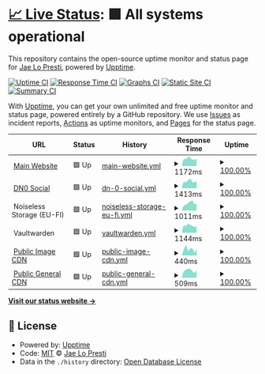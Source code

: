 # [📈 Live Status](https://status.jae.fi): <!--live status--> **🟩 All systems operational**

This repository contains the open-source uptime monitor and status page for [Jae Lo Presti](https://jae.fi), powered by [Upptime](https://github.com/upptime/upptime).

[![Uptime CI](https://github.com/jae1911/status.jae.fi/workflows/Uptime%20CI/badge.svg)](https://github.com/jae1911/status.jae.fi/actions?query=workflow%3A%22Uptime+CI%22)
[![Response Time CI](https://github.com/jae1911/status.jae.fi/workflows/Response%20Time%20CI/badge.svg)](https://github.com/jae1911/status.jae.fi/actions?query=workflow%3A%22Response+Time+CI%22)
[![Graphs CI](https://github.com/jae1911/status.jae.fi/workflows/Graphs%20CI/badge.svg)](https://github.com/jae1911/status.jae.fi/actions?query=workflow%3A%22Graphs+CI%22)
[![Static Site CI](https://github.com/jae1911/status.jae.fi/workflows/Static%20Site%20CI/badge.svg)](https://github.com/jae1911/status.jae.fi/actions?query=workflow%3A%22Static+Site+CI%22)
[![Summary CI](https://github.com/jae1911/status.jae.fi/workflows/Summary%20CI/badge.svg)](https://github.com/jae1911/status.jae.fi/actions?query=workflow%3A%22Summary+CI%22)

With [Upptime](https://upptime.js.org), you can get your own unlimited and free uptime monitor and status page, powered entirely by a GitHub repository. We use [Issues](https://github.com/jae1911/status.jae.fi/issues) as incident reports, [Actions](https://github.com/jae1911/status.jae.fi/actions) as uptime monitors, and [Pages](https://status.jae.fi) for the status page.

<!--start: status pages-->
<!-- This summary is generated by Upptime (https://github.com/upptime/upptime) -->
<!-- Do not edit this manually, your changes will be overwritten -->
<!-- prettier-ignore -->
| URL | Status | History | Response Time | Uptime |
| --- | ------ | ------- | ------------- | ------ |
| <img alt="" src="https://icons.duckduckgo.com/ip3/777.tf.ico" height="13"> [Main Website](https://777.tf) | 🟩 Up | [main-website.yml](https://github.com/jae1911/status.777.tf/commits/HEAD/history/main-website.yml) | <details><summary><img alt="Response time graph" src="./graphs/main-website/response-time-week.png" height="20"> 1172ms</summary><br><a href="https://status.777.tf/history/main-website"><img alt="Response time 985" src="https://img.shields.io/endpoint?url=https%3A%2F%2Fraw.githubusercontent.com%2Fjae1911%2Fstatus.777.tf%2FHEAD%2Fapi%2Fmain-website%2Fresponse-time.json"></a><br><a href="https://status.777.tf/history/main-website"><img alt="24-hour response time 1114" src="https://img.shields.io/endpoint?url=https%3A%2F%2Fraw.githubusercontent.com%2Fjae1911%2Fstatus.777.tf%2FHEAD%2Fapi%2Fmain-website%2Fresponse-time-day.json"></a><br><a href="https://status.777.tf/history/main-website"><img alt="7-day response time 1172" src="https://img.shields.io/endpoint?url=https%3A%2F%2Fraw.githubusercontent.com%2Fjae1911%2Fstatus.777.tf%2FHEAD%2Fapi%2Fmain-website%2Fresponse-time-week.json"></a><br><a href="https://status.777.tf/history/main-website"><img alt="30-day response time 1218" src="https://img.shields.io/endpoint?url=https%3A%2F%2Fraw.githubusercontent.com%2Fjae1911%2Fstatus.777.tf%2FHEAD%2Fapi%2Fmain-website%2Fresponse-time-month.json"></a><br><a href="https://status.777.tf/history/main-website"><img alt="1-year response time 985" src="https://img.shields.io/endpoint?url=https%3A%2F%2Fraw.githubusercontent.com%2Fjae1911%2Fstatus.777.tf%2FHEAD%2Fapi%2Fmain-website%2Fresponse-time-year.json"></a></details> | <details><summary><a href="https://status.777.tf/history/main-website">100.00%</a></summary><a href="https://status.777.tf/history/main-website"><img alt="All-time uptime 99.58%" src="https://img.shields.io/endpoint?url=https%3A%2F%2Fraw.githubusercontent.com%2Fjae1911%2Fstatus.777.tf%2FHEAD%2Fapi%2Fmain-website%2Fuptime.json"></a><br><a href="https://status.777.tf/history/main-website"><img alt="24-hour uptime 100.00%" src="https://img.shields.io/endpoint?url=https%3A%2F%2Fraw.githubusercontent.com%2Fjae1911%2Fstatus.777.tf%2FHEAD%2Fapi%2Fmain-website%2Fuptime-day.json"></a><br><a href="https://status.777.tf/history/main-website"><img alt="7-day uptime 100.00%" src="https://img.shields.io/endpoint?url=https%3A%2F%2Fraw.githubusercontent.com%2Fjae1911%2Fstatus.777.tf%2FHEAD%2Fapi%2Fmain-website%2Fuptime-week.json"></a><br><a href="https://status.777.tf/history/main-website"><img alt="30-day uptime 99.92%" src="https://img.shields.io/endpoint?url=https%3A%2F%2Fraw.githubusercontent.com%2Fjae1911%2Fstatus.777.tf%2FHEAD%2Fapi%2Fmain-website%2Fuptime-month.json"></a><br><a href="https://status.777.tf/history/main-website"><img alt="1-year uptime 99.58%" src="https://img.shields.io/endpoint?url=https%3A%2F%2Fraw.githubusercontent.com%2Fjae1911%2Fstatus.777.tf%2FHEAD%2Fapi%2Fmain-website%2Fuptime-year.json"></a></details>
| <img alt="" src="https://icons.duckduckgo.com/ip3/soc.jae.fi.ico" height="13"> [DN0 Social](https://soc.jae.fi) | 🟩 Up | [dn-0-social.yml](https://github.com/jae1911/status.777.tf/commits/HEAD/history/dn-0-social.yml) | <details><summary><img alt="Response time graph" src="./graphs/dn-0-social/response-time-week.png" height="20"> 1413ms</summary><br><a href="https://status.777.tf/history/dn-0-social"><img alt="Response time 886" src="https://img.shields.io/endpoint?url=https%3A%2F%2Fraw.githubusercontent.com%2Fjae1911%2Fstatus.777.tf%2FHEAD%2Fapi%2Fdn-0-social%2Fresponse-time.json"></a><br><a href="https://status.777.tf/history/dn-0-social"><img alt="24-hour response time 1414" src="https://img.shields.io/endpoint?url=https%3A%2F%2Fraw.githubusercontent.com%2Fjae1911%2Fstatus.777.tf%2FHEAD%2Fapi%2Fdn-0-social%2Fresponse-time-day.json"></a><br><a href="https://status.777.tf/history/dn-0-social"><img alt="7-day response time 1413" src="https://img.shields.io/endpoint?url=https%3A%2F%2Fraw.githubusercontent.com%2Fjae1911%2Fstatus.777.tf%2FHEAD%2Fapi%2Fdn-0-social%2Fresponse-time-week.json"></a><br><a href="https://status.777.tf/history/dn-0-social"><img alt="30-day response time 1470" src="https://img.shields.io/endpoint?url=https%3A%2F%2Fraw.githubusercontent.com%2Fjae1911%2Fstatus.777.tf%2FHEAD%2Fapi%2Fdn-0-social%2Fresponse-time-month.json"></a><br><a href="https://status.777.tf/history/dn-0-social"><img alt="1-year response time 950" src="https://img.shields.io/endpoint?url=https%3A%2F%2Fraw.githubusercontent.com%2Fjae1911%2Fstatus.777.tf%2FHEAD%2Fapi%2Fdn-0-social%2Fresponse-time-year.json"></a></details> | <details><summary><a href="https://status.777.tf/history/dn-0-social">100.00%</a></summary><a href="https://status.777.tf/history/dn-0-social"><img alt="All-time uptime 99.68%" src="https://img.shields.io/endpoint?url=https%3A%2F%2Fraw.githubusercontent.com%2Fjae1911%2Fstatus.777.tf%2FHEAD%2Fapi%2Fdn-0-social%2Fuptime.json"></a><br><a href="https://status.777.tf/history/dn-0-social"><img alt="24-hour uptime 100.00%" src="https://img.shields.io/endpoint?url=https%3A%2F%2Fraw.githubusercontent.com%2Fjae1911%2Fstatus.777.tf%2FHEAD%2Fapi%2Fdn-0-social%2Fuptime-day.json"></a><br><a href="https://status.777.tf/history/dn-0-social"><img alt="7-day uptime 100.00%" src="https://img.shields.io/endpoint?url=https%3A%2F%2Fraw.githubusercontent.com%2Fjae1911%2Fstatus.777.tf%2FHEAD%2Fapi%2Fdn-0-social%2Fuptime-week.json"></a><br><a href="https://status.777.tf/history/dn-0-social"><img alt="30-day uptime 100.00%" src="https://img.shields.io/endpoint?url=https%3A%2F%2Fraw.githubusercontent.com%2Fjae1911%2Fstatus.777.tf%2FHEAD%2Fapi%2Fdn-0-social%2Fuptime-month.json"></a><br><a href="https://status.777.tf/history/dn-0-social"><img alt="1-year uptime 99.98%" src="https://img.shields.io/endpoint?url=https%3A%2F%2Fraw.githubusercontent.com%2Fjae1911%2Fstatus.777.tf%2FHEAD%2Fapi%2Fdn-0-social%2Fuptime-year.json"></a></details>
| <img alt="" src="https://icons.duckduckgo.com/ip3/null.ico" height="13"> Noiseless Storage (EU-FI) | 🟩 Up | [noiseless-storage-eu-fi.yml](https://github.com/jae1911/status.777.tf/commits/HEAD/history/noiseless-storage-eu-fi.yml) | <details><summary><img alt="Response time graph" src="./graphs/noiseless-storage-eu-fi/response-time-week.png" height="20"> 1011ms</summary><br><a href="https://status.777.tf/history/noiseless-storage-eu-fi"><img alt="Response time 704" src="https://img.shields.io/endpoint?url=https%3A%2F%2Fraw.githubusercontent.com%2Fjae1911%2Fstatus.777.tf%2FHEAD%2Fapi%2Fnoiseless-storage-eu-fi%2Fresponse-time.json"></a><br><a href="https://status.777.tf/history/noiseless-storage-eu-fi"><img alt="24-hour response time 969" src="https://img.shields.io/endpoint?url=https%3A%2F%2Fraw.githubusercontent.com%2Fjae1911%2Fstatus.777.tf%2FHEAD%2Fapi%2Fnoiseless-storage-eu-fi%2Fresponse-time-day.json"></a><br><a href="https://status.777.tf/history/noiseless-storage-eu-fi"><img alt="7-day response time 1011" src="https://img.shields.io/endpoint?url=https%3A%2F%2Fraw.githubusercontent.com%2Fjae1911%2Fstatus.777.tf%2FHEAD%2Fapi%2Fnoiseless-storage-eu-fi%2Fresponse-time-week.json"></a><br><a href="https://status.777.tf/history/noiseless-storage-eu-fi"><img alt="30-day response time 976" src="https://img.shields.io/endpoint?url=https%3A%2F%2Fraw.githubusercontent.com%2Fjae1911%2Fstatus.777.tf%2FHEAD%2Fapi%2Fnoiseless-storage-eu-fi%2Fresponse-time-month.json"></a><br><a href="https://status.777.tf/history/noiseless-storage-eu-fi"><img alt="1-year response time 704" src="https://img.shields.io/endpoint?url=https%3A%2F%2Fraw.githubusercontent.com%2Fjae1911%2Fstatus.777.tf%2FHEAD%2Fapi%2Fnoiseless-storage-eu-fi%2Fresponse-time-year.json"></a></details> | <details><summary><a href="https://status.777.tf/history/noiseless-storage-eu-fi">100.00%</a></summary><a href="https://status.777.tf/history/noiseless-storage-eu-fi"><img alt="All-time uptime 99.90%" src="https://img.shields.io/endpoint?url=https%3A%2F%2Fraw.githubusercontent.com%2Fjae1911%2Fstatus.777.tf%2FHEAD%2Fapi%2Fnoiseless-storage-eu-fi%2Fuptime.json"></a><br><a href="https://status.777.tf/history/noiseless-storage-eu-fi"><img alt="24-hour uptime 100.00%" src="https://img.shields.io/endpoint?url=https%3A%2F%2Fraw.githubusercontent.com%2Fjae1911%2Fstatus.777.tf%2FHEAD%2Fapi%2Fnoiseless-storage-eu-fi%2Fuptime-day.json"></a><br><a href="https://status.777.tf/history/noiseless-storage-eu-fi"><img alt="7-day uptime 100.00%" src="https://img.shields.io/endpoint?url=https%3A%2F%2Fraw.githubusercontent.com%2Fjae1911%2Fstatus.777.tf%2FHEAD%2Fapi%2Fnoiseless-storage-eu-fi%2Fuptime-week.json"></a><br><a href="https://status.777.tf/history/noiseless-storage-eu-fi"><img alt="30-day uptime 99.31%" src="https://img.shields.io/endpoint?url=https%3A%2F%2Fraw.githubusercontent.com%2Fjae1911%2Fstatus.777.tf%2FHEAD%2Fapi%2Fnoiseless-storage-eu-fi%2Fuptime-month.json"></a><br><a href="https://status.777.tf/history/noiseless-storage-eu-fi"><img alt="1-year uptime 99.90%" src="https://img.shields.io/endpoint?url=https%3A%2F%2Fraw.githubusercontent.com%2Fjae1911%2Fstatus.777.tf%2FHEAD%2Fapi%2Fnoiseless-storage-eu-fi%2Fuptime-year.json"></a></details>
| <img alt="" src="https://icons.duckduckgo.com/ip3/null.ico" height="13"> Vaultwarden | 🟩 Up | [vaultwarden.yml](https://github.com/jae1911/status.777.tf/commits/HEAD/history/vaultwarden.yml) | <details><summary><img alt="Response time graph" src="./graphs/vaultwarden/response-time-week.png" height="20"> 1144ms</summary><br><a href="https://status.777.tf/history/vaultwarden"><img alt="Response time 827" src="https://img.shields.io/endpoint?url=https%3A%2F%2Fraw.githubusercontent.com%2Fjae1911%2Fstatus.777.tf%2FHEAD%2Fapi%2Fvaultwarden%2Fresponse-time.json"></a><br><a href="https://status.777.tf/history/vaultwarden"><img alt="24-hour response time 1059" src="https://img.shields.io/endpoint?url=https%3A%2F%2Fraw.githubusercontent.com%2Fjae1911%2Fstatus.777.tf%2FHEAD%2Fapi%2Fvaultwarden%2Fresponse-time-day.json"></a><br><a href="https://status.777.tf/history/vaultwarden"><img alt="7-day response time 1144" src="https://img.shields.io/endpoint?url=https%3A%2F%2Fraw.githubusercontent.com%2Fjae1911%2Fstatus.777.tf%2FHEAD%2Fapi%2Fvaultwarden%2Fresponse-time-week.json"></a><br><a href="https://status.777.tf/history/vaultwarden"><img alt="30-day response time 1172" src="https://img.shields.io/endpoint?url=https%3A%2F%2Fraw.githubusercontent.com%2Fjae1911%2Fstatus.777.tf%2FHEAD%2Fapi%2Fvaultwarden%2Fresponse-time-month.json"></a><br><a href="https://status.777.tf/history/vaultwarden"><img alt="1-year response time 827" src="https://img.shields.io/endpoint?url=https%3A%2F%2Fraw.githubusercontent.com%2Fjae1911%2Fstatus.777.tf%2FHEAD%2Fapi%2Fvaultwarden%2Fresponse-time-year.json"></a></details> | <details><summary><a href="https://status.777.tf/history/vaultwarden">100.00%</a></summary><a href="https://status.777.tf/history/vaultwarden"><img alt="All-time uptime 100.00%" src="https://img.shields.io/endpoint?url=https%3A%2F%2Fraw.githubusercontent.com%2Fjae1911%2Fstatus.777.tf%2FHEAD%2Fapi%2Fvaultwarden%2Fuptime.json"></a><br><a href="https://status.777.tf/history/vaultwarden"><img alt="24-hour uptime 100.00%" src="https://img.shields.io/endpoint?url=https%3A%2F%2Fraw.githubusercontent.com%2Fjae1911%2Fstatus.777.tf%2FHEAD%2Fapi%2Fvaultwarden%2Fuptime-day.json"></a><br><a href="https://status.777.tf/history/vaultwarden"><img alt="7-day uptime 100.00%" src="https://img.shields.io/endpoint?url=https%3A%2F%2Fraw.githubusercontent.com%2Fjae1911%2Fstatus.777.tf%2FHEAD%2Fapi%2Fvaultwarden%2Fuptime-week.json"></a><br><a href="https://status.777.tf/history/vaultwarden"><img alt="30-day uptime 100.00%" src="https://img.shields.io/endpoint?url=https%3A%2F%2Fraw.githubusercontent.com%2Fjae1911%2Fstatus.777.tf%2FHEAD%2Fapi%2Fvaultwarden%2Fuptime-month.json"></a><br><a href="https://status.777.tf/history/vaultwarden"><img alt="1-year uptime 100.00%" src="https://img.shields.io/endpoint?url=https%3A%2F%2Fraw.githubusercontent.com%2Fjae1911%2Fstatus.777.tf%2FHEAD%2Fapi%2Fvaultwarden%2Fuptime-year.json"></a></details>
| <img alt="" src="https://icons.duckduckgo.com/ip3/i.j4.lc.ico" height="13"> [Public Image CDN](https://i.j4.lc) | 🟩 Up | [public-image-cdn.yml](https://github.com/jae1911/status.777.tf/commits/HEAD/history/public-image-cdn.yml) | <details><summary><img alt="Response time graph" src="./graphs/public-image-cdn/response-time-week.png" height="20"> 440ms</summary><br><a href="https://status.777.tf/history/public-image-cdn"><img alt="Response time 390" src="https://img.shields.io/endpoint?url=https%3A%2F%2Fraw.githubusercontent.com%2Fjae1911%2Fstatus.777.tf%2FHEAD%2Fapi%2Fpublic-image-cdn%2Fresponse-time.json"></a><br><a href="https://status.777.tf/history/public-image-cdn"><img alt="24-hour response time 452" src="https://img.shields.io/endpoint?url=https%3A%2F%2Fraw.githubusercontent.com%2Fjae1911%2Fstatus.777.tf%2FHEAD%2Fapi%2Fpublic-image-cdn%2Fresponse-time-day.json"></a><br><a href="https://status.777.tf/history/public-image-cdn"><img alt="7-day response time 440" src="https://img.shields.io/endpoint?url=https%3A%2F%2Fraw.githubusercontent.com%2Fjae1911%2Fstatus.777.tf%2FHEAD%2Fapi%2Fpublic-image-cdn%2Fresponse-time-week.json"></a><br><a href="https://status.777.tf/history/public-image-cdn"><img alt="30-day response time 468" src="https://img.shields.io/endpoint?url=https%3A%2F%2Fraw.githubusercontent.com%2Fjae1911%2Fstatus.777.tf%2FHEAD%2Fapi%2Fpublic-image-cdn%2Fresponse-time-month.json"></a><br><a href="https://status.777.tf/history/public-image-cdn"><img alt="1-year response time 390" src="https://img.shields.io/endpoint?url=https%3A%2F%2Fraw.githubusercontent.com%2Fjae1911%2Fstatus.777.tf%2FHEAD%2Fapi%2Fpublic-image-cdn%2Fresponse-time-year.json"></a></details> | <details><summary><a href="https://status.777.tf/history/public-image-cdn">100.00%</a></summary><a href="https://status.777.tf/history/public-image-cdn"><img alt="All-time uptime 99.99%" src="https://img.shields.io/endpoint?url=https%3A%2F%2Fraw.githubusercontent.com%2Fjae1911%2Fstatus.777.tf%2FHEAD%2Fapi%2Fpublic-image-cdn%2Fuptime.json"></a><br><a href="https://status.777.tf/history/public-image-cdn"><img alt="24-hour uptime 100.00%" src="https://img.shields.io/endpoint?url=https%3A%2F%2Fraw.githubusercontent.com%2Fjae1911%2Fstatus.777.tf%2FHEAD%2Fapi%2Fpublic-image-cdn%2Fuptime-day.json"></a><br><a href="https://status.777.tf/history/public-image-cdn"><img alt="7-day uptime 100.00%" src="https://img.shields.io/endpoint?url=https%3A%2F%2Fraw.githubusercontent.com%2Fjae1911%2Fstatus.777.tf%2FHEAD%2Fapi%2Fpublic-image-cdn%2Fuptime-week.json"></a><br><a href="https://status.777.tf/history/public-image-cdn"><img alt="30-day uptime 100.00%" src="https://img.shields.io/endpoint?url=https%3A%2F%2Fraw.githubusercontent.com%2Fjae1911%2Fstatus.777.tf%2FHEAD%2Fapi%2Fpublic-image-cdn%2Fuptime-month.json"></a><br><a href="https://status.777.tf/history/public-image-cdn"><img alt="1-year uptime 99.99%" src="https://img.shields.io/endpoint?url=https%3A%2F%2Fraw.githubusercontent.com%2Fjae1911%2Fstatus.777.tf%2FHEAD%2Fapi%2Fpublic-image-cdn%2Fuptime-year.json"></a></details>
| <img alt="" src="https://icons.duckduckgo.com/ip3/bm.777.tf.ico" height="13"> [Public General CDN](https://bm.777.tf) | 🟩 Up | [public-general-cdn.yml](https://github.com/jae1911/status.777.tf/commits/HEAD/history/public-general-cdn.yml) | <details><summary><img alt="Response time graph" src="./graphs/public-general-cdn/response-time-week.png" height="20"> 509ms</summary><br><a href="https://status.777.tf/history/public-general-cdn"><img alt="Response time 369" src="https://img.shields.io/endpoint?url=https%3A%2F%2Fraw.githubusercontent.com%2Fjae1911%2Fstatus.777.tf%2FHEAD%2Fapi%2Fpublic-general-cdn%2Fresponse-time.json"></a><br><a href="https://status.777.tf/history/public-general-cdn"><img alt="24-hour response time 510" src="https://img.shields.io/endpoint?url=https%3A%2F%2Fraw.githubusercontent.com%2Fjae1911%2Fstatus.777.tf%2FHEAD%2Fapi%2Fpublic-general-cdn%2Fresponse-time-day.json"></a><br><a href="https://status.777.tf/history/public-general-cdn"><img alt="7-day response time 509" src="https://img.shields.io/endpoint?url=https%3A%2F%2Fraw.githubusercontent.com%2Fjae1911%2Fstatus.777.tf%2FHEAD%2Fapi%2Fpublic-general-cdn%2Fresponse-time-week.json"></a><br><a href="https://status.777.tf/history/public-general-cdn"><img alt="30-day response time 448" src="https://img.shields.io/endpoint?url=https%3A%2F%2Fraw.githubusercontent.com%2Fjae1911%2Fstatus.777.tf%2FHEAD%2Fapi%2Fpublic-general-cdn%2Fresponse-time-month.json"></a><br><a href="https://status.777.tf/history/public-general-cdn"><img alt="1-year response time 369" src="https://img.shields.io/endpoint?url=https%3A%2F%2Fraw.githubusercontent.com%2Fjae1911%2Fstatus.777.tf%2FHEAD%2Fapi%2Fpublic-general-cdn%2Fresponse-time-year.json"></a></details> | <details><summary><a href="https://status.777.tf/history/public-general-cdn">100.00%</a></summary><a href="https://status.777.tf/history/public-general-cdn"><img alt="All-time uptime 100.00%" src="https://img.shields.io/endpoint?url=https%3A%2F%2Fraw.githubusercontent.com%2Fjae1911%2Fstatus.777.tf%2FHEAD%2Fapi%2Fpublic-general-cdn%2Fuptime.json"></a><br><a href="https://status.777.tf/history/public-general-cdn"><img alt="24-hour uptime 100.00%" src="https://img.shields.io/endpoint?url=https%3A%2F%2Fraw.githubusercontent.com%2Fjae1911%2Fstatus.777.tf%2FHEAD%2Fapi%2Fpublic-general-cdn%2Fuptime-day.json"></a><br><a href="https://status.777.tf/history/public-general-cdn"><img alt="7-day uptime 100.00%" src="https://img.shields.io/endpoint?url=https%3A%2F%2Fraw.githubusercontent.com%2Fjae1911%2Fstatus.777.tf%2FHEAD%2Fapi%2Fpublic-general-cdn%2Fuptime-week.json"></a><br><a href="https://status.777.tf/history/public-general-cdn"><img alt="30-day uptime 100.00%" src="https://img.shields.io/endpoint?url=https%3A%2F%2Fraw.githubusercontent.com%2Fjae1911%2Fstatus.777.tf%2FHEAD%2Fapi%2Fpublic-general-cdn%2Fuptime-month.json"></a><br><a href="https://status.777.tf/history/public-general-cdn"><img alt="1-year uptime 100.00%" src="https://img.shields.io/endpoint?url=https%3A%2F%2Fraw.githubusercontent.com%2Fjae1911%2Fstatus.777.tf%2FHEAD%2Fapi%2Fpublic-general-cdn%2Fuptime-year.json"></a></details>

<!--end: status pages-->

[**Visit our status website →**](https://status.jae.fi)

## 📄 License

- Powered by: [Upptime](https://github.com/upptime/upptime)
- Code: [MIT](./LICENSE) © [Jae Lo Presti](https://jae.fi)
- Data in the `./history` directory: [Open Database License](https://opendatacommons.org/licenses/odbl/1-0/)
